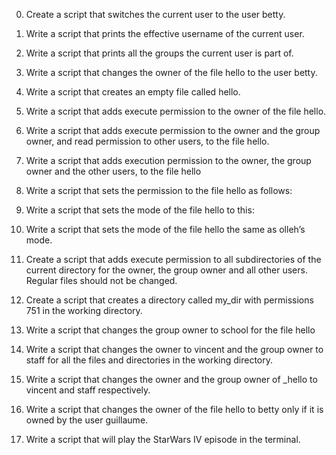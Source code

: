 0. Create a script that switches the current user to the user betty.

1. Write a script that prints the effective username of the current user.

2. Write a script that prints all the groups the current user is part of.

3. Write a script that changes the owner of the file hello to the user betty.

4. Write a script that creates an empty file called hello.

5. Write a script that adds execute permission to the owner of the file hello.

6. Write a script that adds execute permission to the owner and the group owner, and read permission to other users, to the file hello.

7. Write a script that adds execution permission to the owner, the group owner and the other users, to the file hello

8. Write a script that sets the permission to the file hello as follows:

9. Write a script that sets the mode of the file hello to this:

10. Write a script that sets the mode of the file hello the same as olleh’s mode.

11. Create a script that adds execute permission to all subdirectories of the current directory for the owner, the group owner and all other users. Regular files should not be changed.

12. Create a script that creates a directory called my_dir with permissions 751 in the working directory.

13. Write a script that changes the group owner to school for the file hello

100. Write a script that changes the owner to vincent and the group owner to staff for all the files and directories in the working directory.

101. Write a script that changes the owner and the group owner of _hello to vincent and staff respectively.

102. Write a script that changes the owner of the file hello to betty only if it is owned by the user guillaume.

18. Write a script that will play the StarWars IV episode in the terminal.
